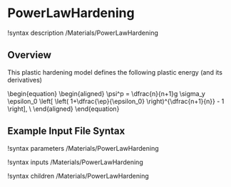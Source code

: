 # PowerLawHardening

!syntax description /Materials/PowerLawHardening

## Overview

This plastic hardening model defines the following plastic energy (and its derivatives)

\begin{equation}
\begin{aligned}
\psi^p = \dfrac{n}{n+1}g \sigma_y \epsilon_0 \left[ \left( 1+\dfrac{\ep}{\epsilon_0} \right)^{\dfrac{n+1}{n}} - 1 \right], \\
\end{aligned}
\end{equation}

## Example Input File Syntax

!syntax parameters /Materials/PowerLawHardening

!syntax inputs /Materials/PowerLawHardening

!syntax children /Materials/PowerLawHardening
